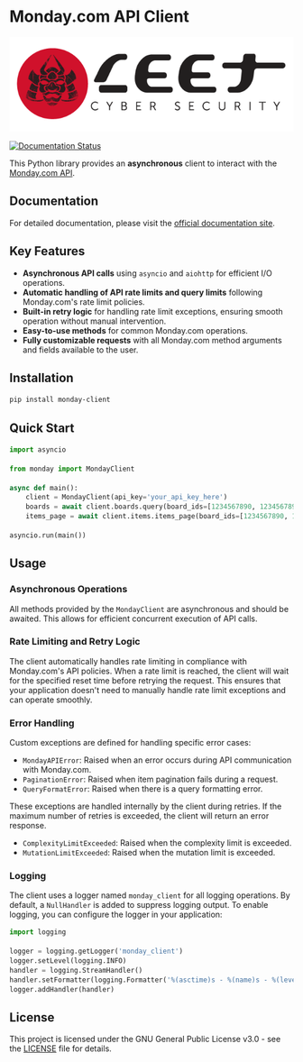 # Monday.com API Client

![Monday.com API Client Logo](https://raw.githubusercontent.com/LeetCyberSecurity/monday-client/main/docs/source/_static/leet_logo.png)

[![Documentation Status](https://readthedocs.org/projects/monday-client/badge/?version=latest)](https://monday-client.readthedocs.io/en/latest/?badge=latest)

This Python library provides an **asynchronous** client to interact with the [Monday.com API](https://api.developer.monday.com/docs).

## Documentation

For detailed documentation, please visit the [official documentation site](https://monday-client.readthedocs.io).

## Key Features

- **Asynchronous API calls** using `asyncio` and `aiohttp` for efficient I/O operations.
- **Automatic handling of API rate limits and query limits** following Monday.com's rate limit policies.
- **Built-in retry logic** for handling rate limit exceptions, ensuring smooth operation without manual intervention.
- **Easy-to-use methods** for common Monday.com operations.
- **Fully customizable requests** with all Monday.com method arguments and fields available to the user.

## Installation

```bash
pip install monday-client
```

## Quick Start

```python
import asyncio

from monday import MondayClient

async def main():
    client = MondayClient(api_key='your_api_key_here')
    boards = await client.boards.query(board_ids=[1234567890, 1234567891])
    items_page = await client.items.items_page(board_ids=[1234567890, 1234567891])

asyncio.run(main())
```


## Usage

### Asynchronous Operations

All methods provided by the `MondayClient` are asynchronous and should be awaited. This allows for efficient concurrent execution of API calls.

### Rate Limiting and Retry Logic

The client automatically handles rate limiting in compliance with Monday.com's API policies. When a rate limit is reached, the client will wait for the specified reset time before retrying the request. This ensures that your application doesn't need to manually handle rate limit exceptions and can operate smoothly.

### Error Handling

Custom exceptions are defined for handling specific error cases:

- `MondayAPIError`: Raised when an error occurs during API communication with Monday.com.
- `PaginationError`: Raised when item pagination fails during a request.
- `QueryFormatError`: Raised when there is a query formatting error.

These exceptions are handled internally by the client during retries. If the maximum number of retries is exceeded, the client will return an error response.

- `ComplexityLimitExceeded`: Raised when the complexity limit is exceeded.
- `MutationLimitExceeded`: Raised when the mutation limit is exceeded.

### Logging

The client uses a logger named `monday_client` for all logging operations. By default, a `NullHandler` is added to suppress logging output. To enable logging, you can configure the logger in your application:

```python
import logging

logger = logging.getLogger('monday_client')
logger.setLevel(logging.INFO)
handler = logging.StreamHandler()
handler.setFormatter(logging.Formatter('%(asctime)s - %(name)s - %(levelname)s - %(message)s'))
logger.addHandler(handler)
```

## License

This project is licensed under the GNU General Public License v3.0 - see the [LICENSE](https://github.com/LeetCyberSecurity/monday-client/blob/main/LICENSE) file for details.